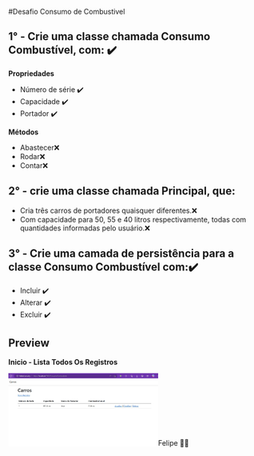 ﻿#Desafio Consumo de Combustivel

<h2> 1° -  Crie uma classe chamada Consumo Combustível, com: ✔️</h2>
<p><strong>Propriedades</strong></p>
<ul>
    <li>Número de série ✔️</li>
    <li>Capacidade ✔️</li>
    <li>Portador ✔️</li>
</ul>
<p><strong>Métodos</p></strong>
<ul>
    <li>Abastecer❌</li>
    <li>Rodar❌</li>
    <li>Contar❌</li>
</ul>

<h2> 2° -  crie uma classe chamada Principal, que:</h2>
<ul>
    <li>Cria três carros de portadores quaisquer diferentes.❌</li>
    <li>Com capacidade para 50, 55 e 40 litros respectivamente, todas com quantidades informadas pelo usuário.❌</li>
</ul>

<h2> 3° -   Crie uma camada de persistência para a classe Consumo Combustível com:✔️ </h2> 
<ul>
    <li>Incluir ✔️</li>
    <li>Alterar ✔️</li>
    <li>Excluir ✔️</li>
</ul>

<h2>Preview</h2>

<p><strong>Inicio - Lista Todos Os Registros</strong></p>
<img src="extras/1.jpg" width="300px/>

<p><strong>Create - Tela de Novo Registro</strong></p>
<img src="extras/2.jpg" width="300px/>

<p><strong>Update - Tela de Visualização / Atualização</strong></p>
<img src="extras/3.jpg" width="300px/>

<p><strong>Delete - Tela Para Exclusão de Registro</strong></p>
<img src="extras/4.jpg" width="300px/>

<dd><em>Criado por: <a target="_blank" href="https://www.linkedin.com/in/felipeteixeirams">Felipe</a> 👨‍💻</em><dd>
